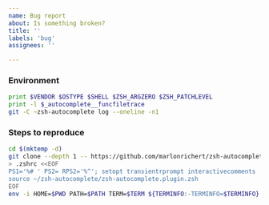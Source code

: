 ```yaml
---
name: Bug report
about: Is something broken?
title: ''
labels: 'bug'
assignees: ''

---
```


<!--
Please read all of the steps below very carefully and follow them to the letter.
If I cannot reproduce your problem, then I cannot fix it.
-->

### Environment
<!-- Replace the contents of this block with the output of the commands below: -->
```zsh
print $VENDOR $OSTYPE $SHELL $ZSH_ARGZERO $ZSH_PATCHLEVEL
print -l $_autocomplete__funcfiletrace
git -C ~zsh-autocomplete log --oneline -n1
```

### Steps to reproduce
<!-- Run the following commands: -->
```zsh
cd $(mktemp -d)
git clone --depth 1 -- https://github.com/marlonrichert/zsh-autocomplete.git
> .zshrc <<EOF
PS1='%# ' PS2= RPS2='%^'; setopt transientrprompt interactivecomments
source ~/zsh-autocomplete/zsh-autocomplete.plugin.zsh
EOF
env -i HOME=$PWD PATH=$PATH TERM=$TERM ${TERMINFO:-TERMINFO=$TERMINFO} zsh -d
```
<!--
In the shell created above, try to reproduce your problem.
Once you're done, copy-paste your entire shell session into the block above.
-->
